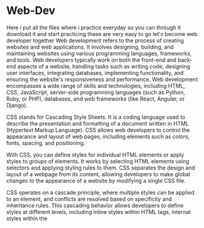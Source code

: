# Web-Dev

Here i put all the files where i practice everyday so you can through it download it and start practicing these are very easy to go let's become web developer together
Web development refers to the process of creating websites and web applications. It involves designing, building, and maintaining websites using various programming languages, frameworks, and tools. Web developers typically work on both the front-end and back-end aspects of a website, handling tasks such as writing code, designing user interfaces, integrating databases, implementing functionality, and ensuring the website's responsiveness and performance. Web development encompasses a wide range of skills and technologies, including HTML, CSS, JavaScript, server-side programming languages (such as Python, Ruby, or PHP), databases, and web frameworks (like React, Angular, or Django).

CSS stands for Cascading Style Sheets. It is a coding language used to describe the presentation and formatting of a document written in HTML (Hypertext Markup Language). CSS allows web developers to control the appearance and layout of web pages, including elements such as colors, fonts, spacing, and positioning.

With CSS, you can define styles for individual HTML elements or apply styles to groups of elements. It works by selecting HTML elements using selectors and applying styling rules to them. CSS separates the design and layout of a webpage from its content, allowing developers to make global changes to the appearance of a website by modifying a single CSS file.

CSS operates on a cascade principle, where multiple styles can be applied to an element, and conflicts are resolved based on specificity and inheritance rules. This cascading behavior allows developers to define styles at different levels, including inline styles within HTML tags, internal styles within the <style> tag in the HTML document, and external stylesheets linked to the HTML file.

CSS has evolved over time and now includes advanced features such as animations, transformations, and responsive design techniques. It plays a crucial role in modern web development, enabling developers to create visually appealing and user-friendly websites.


JavaScript is a high-level, interpreted programming language primarily used for building interactive web pages and web applications. It was created by Brendan Eich at Netscape Communications in 1995 and has since become one of the most widely used programming languages on the web.

JavaScript is a versatile language that can be used for both client-side and server-side development. On the client-side, it runs directly in a web browser and allows for dynamic and interactive features like form validation, content manipulation, and creating interactive user interfaces. On the server-side, JavaScript can be executed using frameworks like Node.js, allowing developers to build server-side applications and APIs.

Some key features of JavaScript include:

Syntax: JavaScript has a C-like syntax that is easy to understand and learn, making it accessible to beginners and experienced developers alike.

Dynamic Typing: JavaScript is dynamically typed, meaning you don't have to declare the data type of a variable explicitly. Variables can hold values of any type and can be reassigned to different types.

Object-Oriented Programming (OOP): JavaScript supports object-oriented programming principles, allowing you to create objects, define their properties and methods, and implement inheritance.

Functions as First-Class Citizens: Functions in JavaScript are treated as first-class citizens, meaning they can be assigned to variables, passed as arguments to other functions, and returned as values from other functions.

DOM Manipulation: JavaScript provides powerful features for manipulating the Document Object Model (DOM) of a web page. This allows developers to dynamically modify the content, structure, and styling of a webpage in response to user interactions or events.

Libraries and Frameworks: JavaScript has a vast ecosystem of libraries and frameworks, such as React, Angular, and Vue.js, which provide additional functionality and help streamline the development process.

Overall, JavaScript is a versatile and widely used programming language that plays a crucial role in web development, enabling developers to create interactive and dynamic web applications.

ReactJS, also known as React, is a popular JavaScript library for building user interfaces. It was developed by Facebook and released in 2013. React allows developers to create reusable UI components and efficiently update and render them when the data changes.

Key features and concepts of React include:

Component-based architecture: React promotes a modular approach to building user interfaces. Developers can create reusable UI components that encapsulate their own logic and styling, making it easier to manage and maintain complex applications.

Virtual DOM: React utilizes a virtual representation of the DOM (Document Object Model) called the Virtual DOM. It keeps a lightweight copy of the actual DOM in memory and performs efficient updates by comparing the virtual and real DOM, making the rendering process faster.

Declarative syntax: React uses a declarative syntax, allowing developers to describe the desired UI state and let React handle the underlying updates. This approach makes the code more readable and easier to understand.

Unidirectional data flow: React follows a unidirectional data flow, where data flows in a single direction from parent components to child components. This makes it easier to understand how data changes propagate and helps maintain a predictable state.

React hooks: Introduced in React 16.8, hooks are functions that allow developers to add state and other React features to functional components. They provide a simpler and more concise way to handle state and lifecycle events, replacing the need for class components in many cases.

React is commonly used in single-page applications (SPAs) and is often combined with other libraries and frameworks, such as Redux for state management and React Router for handling routing. React Native, another popular framework, extends React's capabilities to develop native mobile applications for iOS and Android platforms.

Overall, React provides a powerful and efficient way to build dynamic and interactive user interfaces, making it a widely adopted choice among developers for web and mobile application development.


Next.js is a popular open-source framework for building server-side rendered (SSR) and statically generated React applications. It is built on top of React and provides additional features and capabilities to enhance the development experience.

Key features and concepts of Next.js include:

Server-side rendering (SSR): Next.js enables server-side rendering by default. This means that the initial HTML content is rendered on the server before being sent to the client, improving performance and search engine optimization (SEO). It also allows for dynamic data fetching and rendering during the server-side rendering process.

Static site generation (SSG): Next.js supports static site generation, where the HTML pages are generated at build time rather than on the fly. This enables faster page loads as the content is pre-rendered and served as static files, which can be cached and delivered efficiently.

Routing: Next.js provides a simple and intuitive routing system. Developers can create dynamic pages and handle route parameters easily, allowing for clean URLs and a seamless user experience.

API routes: Next.js allows developers to create API routes alongside their pages. These routes can be used to handle server-side logic and respond to HTTP requests. It provides a convenient way to build backend functionality within the same project.

CSS and styling: Next.js has built-in support for CSS modules, allowing for scoped and modular CSS styles. It also provides support for CSS-in-JS libraries like styled-components and CSS preprocessors like Sass or Less.

Developer experience: Next.js offers a great development experience with features such as hot module reloading (HMR) for instant code updates, automatic code splitting for optimized performance, and built-in support for TypeScript.

Deployment flexibility: Next.js applications can be easily deployed to various hosting options, including traditional servers, cloud platforms like Vercel, and serverless environments. Vercel, the company behind Next.js, provides a seamless deployment experience and offers features like serverless functions and edge caching.

Next.js has gained popularity due to its developer-friendly features, excellent performance optimizations, and its ability to handle complex applications with ease. It is widely used for building both static websites and dynamic web applications, providing a solid foundation for React-based projects.
